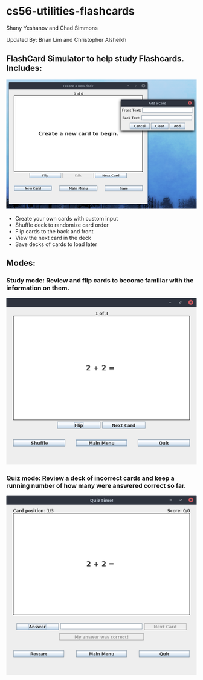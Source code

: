 # cs56-utilities-flashcards

Shany Yeshanov and Chad Simmons

Updated By: Brian Lim and Christopher Alsheikh


## FlashCard Simulator to help study Flashcards. Includes:

![Menu Screenshot](media/CreateDeck.png "Create a Deck Menu screenshot")

- Create your own cards with custom input
- Shuffle deck to randomize card order
- Flip cards to the back and front
- View the next card in the deck
- Save decks of cards to load later

## Modes:
### Study mode: Review and flip cards to become familiar with the information on them.
![Study Screenshot](media/Study.png "Quiz Menu")

### Quiz mode: Review a deck of incorrect cards and keep a running number of how many were answered correct so far.
![Quiz Screenshot](media/Quiz.png "Study Menu")



